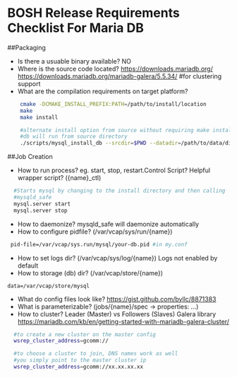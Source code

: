 # BOSH Release Requirements Checklist For Maria DB

##Packaging
  * Is there a usuable binary available?  NO
  * Where is the source code located?
    https://downloads.mariadb.org/
    https://downloads.mariadb.org/mariadb-galera/5.5.34/  #for clustering support
  * What are the compilation requirements on target platform?

```bash
    cmake -DCMAKE_INSTALL_PREFIX:PATH=/path/to/install/location
    make
    make install

    #alternate install option from source without requiring make install
    #db will run from source directory
    ./scripts/mysql_install_db --srcdir=$PWD --datadir=/path/to/data/dir --user=$LOGNAME
```

##Job Creation
  * How to run process? eg. start, stop, restart.Control Script? Helpful
  wrapper script? ({name}_ctl)
  ```bash
    #Starts mysql by changing to the install directory and then calling
    #mysqld_safe
    mysql.server start
    mysql.server stop
  ```
  * How to daemonize? mysqld_safe will daemonize automatically
  * How to configure pidfile? (/var/vcap/sys/run/{name})
  ```bash
   pid-file=/var/vcap/sys.run/mysql/your-db.pid #in my.conf
  ```
  * How to set logs dir? (/var/vcap/sys/log/{name}) Logs not enabled by default
  * How to storage (db) dir? (/var/vcap/store/{name})
  ```base
  data=/var/vcap/store/mysql
  ```
  * What do config files look like? https://gist.github.com/byllc/8871383
  * What is parameterizable? (jobs/{name}/spec -> properties: …)
  * How to cluster? Leader (Master) vs Followers (Slaves)
    Galera library
    https://mariadb.com/kb/en/getting-started-with-mariadb-galera-cluster/

  ```bash
    #to create a new cluster on the master config
    wsrep_cluster_address=gcomm://

    #to choose a cluster to join, DNS names work as well
    #you simply point to the master cluster ip
    wsrep_cluster_address=gcomm://xx.xx.xx.xx
  ```


